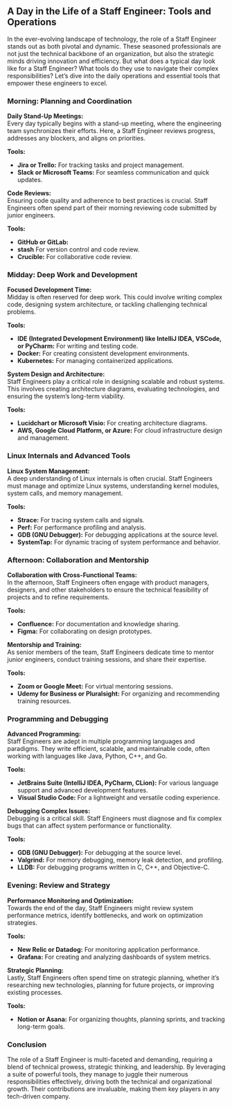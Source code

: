 ## A Day in the Life of a Staff Engineer: Tools and Operations

In the ever-evolving landscape of technology, the role of a Staff Engineer stands out as both pivotal and dynamic. These seasoned professionals are not just the technical backbone of an organization, but also the strategic minds driving innovation and efficiency. But what does a typical day look like for a Staff Engineer? What tools do they use to navigate their complex responsibilities? Let’s dive into the daily operations and essential tools that empower these engineers to excel.

### **Morning: Planning and Coordination**

**Daily Stand-Up Meetings:**  
Every day typically begins with a stand-up meeting, where the engineering team synchronizes their efforts. Here, a Staff Engineer reviews progress, addresses any blockers, and aligns on priorities.

**Tools:**  
- **Jira or Trello:** For tracking tasks and project management.
- **Slack or Microsoft Teams:** For seamless communication and quick updates.

**Code Reviews:**  
Ensuring code quality and adherence to best practices is crucial. Staff Engineers often spend part of their morning reviewing code submitted by junior engineers.

**Tools:**  
- **GitHub or GitLab:** 
- **stash** For version control and code review.
- **Crucible:** For collaborative code review.

### **Midday: Deep Work and Development**

**Focused Development Time:**  
Midday is often reserved for deep work. This could involve writing complex code, designing system architecture, or tackling challenging technical problems.

**Tools:**  
- **IDE (Integrated Development Environment) like IntelliJ IDEA, VSCode, or PyCharm:** For writing and testing code.
- **Docker:** For creating consistent development environments.
- **Kubernetes:** For managing containerized applications.

**System Design and Architecture:**  
Staff Engineers play a critical role in designing scalable and robust systems. This involves creating architecture diagrams, evaluating technologies, and ensuring the system’s long-term viability.

**Tools:**  
- **Lucidchart or Microsoft Visio:** For creating architecture diagrams.
- **AWS, Google Cloud Platform, or Azure:** For cloud infrastructure design and management.

### **Linux Internals and Advanced Tools**

**Linux System Management:**  
A deep understanding of Linux internals is often crucial. Staff Engineers must manage and optimize Linux systems, understanding kernel modules, system calls, and memory management.

**Tools:**  
- **Strace:** For tracing system calls and signals.
- **Perf:** For performance profiling and analysis.
- **GDB (GNU Debugger):** For debugging applications at the source level.
- **SystemTap:** For dynamic tracing of system performance and behavior.

### **Afternoon: Collaboration and Mentorship**

**Collaboration with Cross-Functional Teams:**  
In the afternoon, Staff Engineers often engage with product managers, designers, and other stakeholders to ensure the technical feasibility of projects and to refine requirements.

**Tools:**  
- **Confluence:** For documentation and knowledge sharing.
- **Figma:** For collaborating on design prototypes.

**Mentorship and Training:**  
As senior members of the team, Staff Engineers dedicate time to mentor junior engineers, conduct training sessions, and share their expertise.

**Tools:**  
- **Zoom or Google Meet:** For virtual mentoring sessions.
- **Udemy for Business or Pluralsight:** For organizing and recommending training resources.

### **Programming and Debugging**

**Advanced Programming:**  
Staff Engineers are adept in multiple programming languages and paradigms. They write efficient, scalable, and maintainable code, often working with languages like Java, Python, C++, and Go.

**Tools:**  
- **JetBrains Suite (IntelliJ IDEA, PyCharm, CLion):** For various language support and advanced development features.
- **Visual Studio Code:** For a lightweight and versatile coding experience.

**Debugging Complex Issues:**  
Debugging is a critical skill. Staff Engineers must diagnose and fix complex bugs that can affect system performance or functionality.

**Tools:**  
- **GDB (GNU Debugger):** For debugging at the source level.
- **Valgrind:** For memory debugging, memory leak detection, and profiling.
- **LLDB:** For debugging programs written in C, C++, and Objective-C.

### **Evening: Review and Strategy**

**Performance Monitoring and Optimization:**  
Towards the end of the day, Staff Engineers might review system performance metrics, identify bottlenecks, and work on optimization strategies.

**Tools:**  
- **New Relic or Datadog:** For monitoring application performance.
- **Grafana:** For creating and analyzing dashboards of system metrics.

**Strategic Planning:**  
Lastly, Staff Engineers often spend time on strategic planning, whether it’s researching new technologies, planning for future projects, or improving existing processes.

**Tools:**  
- **Notion or Asana:** For organizing thoughts, planning sprints, and tracking long-term goals.

### **Conclusion**

The role of a Staff Engineer is multi-faceted and demanding, requiring a blend of technical prowess, strategic thinking, and leadership. By leveraging a suite of powerful tools, they manage to juggle their numerous responsibilities effectively, driving both the technical and organizational growth. Their contributions are invaluable, making them key players in any tech-driven company.
